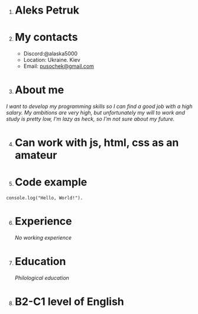 1. # Aleks Petruk 
2. # My contacts 
   * Discord:@alaska5000     
   * Location: Ukraine. Kiev     
   * Email: pusochek@gmail.com     
 3. # About me 
  *I want to develop my programming skills so I can find a good job with a high salary. My ambitions are very high, but unfortunately my will to work and study is pretty low, I'm lazy as heck, so I'm not sure about my future.*  
  
 4. # Can work with js, html, css as an amateur
 5. # Code example
  ```
console.log("Hello, World!").
  ```
 6. # Experience
    *No working experience* 
 7. # Education
    *Philological education*    
 8. # B2-C1 level of English    
